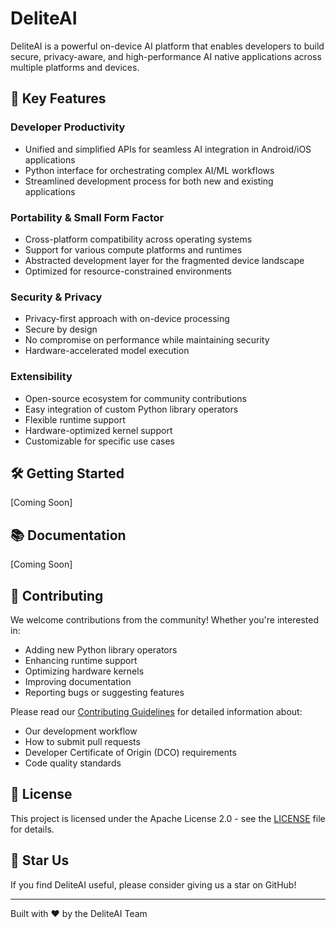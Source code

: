 # DeliteAI

DeliteAI is a powerful on-device AI platform that enables developers to build secure, privacy-aware, and high-performance AI native applications across multiple platforms and devices.

## 🚀 Key Features

### Developer Productivity
- Unified and simplified APIs for seamless AI integration in Android/iOS applications
- Python interface for orchestrating complex AI/ML workflows
- Streamlined development process for both new and existing applications

### Portability & Small Form Factor
- Cross-platform compatibility across operating systems
- Support for various compute platforms and runtimes
- Abstracted development layer for the fragmented device landscape
- Optimized for resource-constrained environments

### Security & Privacy
- Privacy-first approach with on-device processing
- Secure by design
- No compromise on performance while maintaining security
- Hardware-accelerated model execution

### Extensibility
- Open-source ecosystem for community contributions
- Easy integration of custom Python library operators
- Flexible runtime support
- Hardware-optimized kernel support
- Customizable for specific use cases

## 🛠️ Getting Started

[Coming Soon]

## 📚 Documentation

[Coming Soon]

## 🤝 Contributing

We welcome contributions from the community! Whether you're interested in:
- Adding new Python library operators
- Enhancing runtime support
- Optimizing hardware kernels
- Improving documentation
- Reporting bugs or suggesting features

Please read our [Contributing Guidelines](CONTRIBUTING.md) for detailed information about:
- Our development workflow
- How to submit pull requests
- Developer Certificate of Origin (DCO) requirements
- Code quality standards

## 📄 License

This project is licensed under the Apache License 2.0 - see the [LICENSE](LICENSE) file for details.

## 🌟 Star Us

If you find DeliteAI useful, please consider giving us a star on GitHub!

---

Built with ❤️ by the DeliteAI Team
